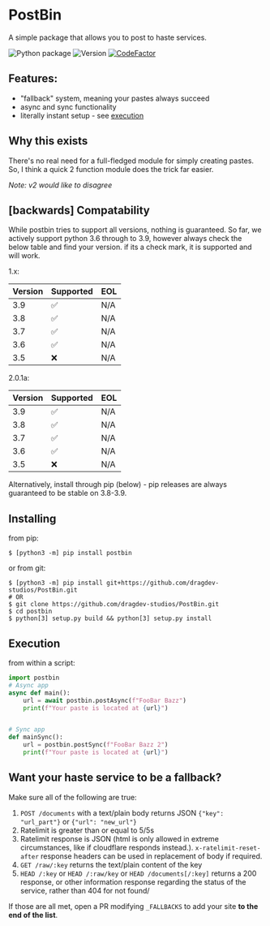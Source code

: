 # PostBin
A simple package that allows you to post to haste services.

![Python package](https://github.com/dragdev-studios/PostBin/workflows/Python%20package/badge.svg)
![Version](https://img.shields.io/pypi/v/postbin)
[![CodeFactor](https://www.codefactor.io/repository/github/dragdev-studios/postbin/badge)](https://www.codefactor.io/repository/github/dragdev-studios/postbin)

## Features:
* "fallback" system, meaning your pastes always succeed
* async and sync functionality
* literally instant setup - see [execution](#Execution)

## Why this exists
There's no real need for a full-fledged module for simply creating pastes. So, I think a quick 2 function module
does the trick far easier.

*Note: v2 would like to disagree*

## [backwards] Compatability
While postbin tries to support all versions, nothing is guaranteed.
So far, we actively support python 3.6 through to 3.9, however always check the below table and find your version. if its a check mark, it is supported and will work.

1.x:

| Version |     Supported     | EOL |
| ------- | ----------------- | --- |
| 3.9     | :white_check_mark:| N/A |
| 3.8     | :white_check_mark:| N/A |
| 3.7     | :white_check_mark:| N/A |
| 3.6     | :white_check_mark:| N/A |
| 3.5     | :x:| N/A |

2.0.1a:

| Version |     Supported     | EOL |
| ------- | ----------------- | --- |
| 3.9     | :white_check_mark:| N/A |
| 3.8     | :white_check_mark:| N/A |
| 3.7     | :white_check_mark:| N/A |
| 3.6     | :white_check_mark:| N/A |
| 3.5     | :x:               | N/A |

Alternatively, install through pip (below) - pip releases are always guaranteed to be stable on 3.8-3.9.

## Installing
from pip: 
```shell script
$ [python3 -m] pip install postbin
```
or from git:
```shell script
$ [python3 -m] pip install git+https://github.com/dragdev-studios/PostBin.git
# OR
$ git clone https://github.com/dragdev-studios/PostBin.git
$ cd postbin
$ python[3] setup.py build && python[3] setup.py install
```

## Execution
from within a script:
```python
import postbin
# Async app
async def main():
    url = await postbin.postAsync(f"FooBar Bazz")
    print(f"Your paste is located at {url}")


# Sync app
def mainSync(): 
    url = postbin.postSync(f"FooBar Bazz 2")
    print(f"Your paste is located at {url}")
```

## Want your haste service to be a fallback?
Make sure all of the following are true:

1.  `POST /documents` with a text/plain body returns JSON `{"key": "url_part"}` or `{"url": "new_url"}`
2. Ratelimit is greater than or equal to 5/5s
3. Ratelimit response is JSON (html is only allowed in extreme circumstances, like if cloudflare responds instead.). 
`x-ratelimit-reset-after` response headers can be used in replacement of body if required.
4. `GET /raw/:key` returns the text/plain content of the key
5. `HEAD /:key` or `HEAD /:raw/key` or `HEAD /documents[/:key]` returns a 200 response, or other information 
response regarding the status of the service, rather than 404 for not found/

If those are all met, open a PR modifying `_FALLBACKS` to add your site __to the end of the list__.
